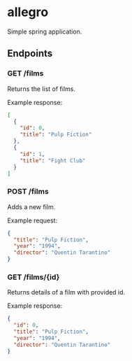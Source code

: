 # allegro
Simple spring application.

## Endpoints

### GET /films
Returns the list of films.

Example response:
```json
[
  {
    "id": 0,
    "title": "Pulp Fiction"
  },
  {
    "id": 1,
    "title": "Fight Club"
  }
]
```

### POST /films
Adds a new film.

Example request:
```json
{
  "title": "Pulp Fiction",
  "year": "1994", 
  "director": "Quentin Tarantino"
}
```

### GET /films/{id}
Returns details of a film with provided id.

Example response:
```json
{
  "id": 0,
  "title": "Pulp Fiction",
  "year": "1994",
  "director": "Quentin Tarantino"
}
```
